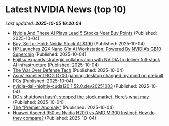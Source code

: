 # Latest NVIDIA News (top 10)
_Last updated: **2025-10-05 16:20:04**_

- [Nvidia And These AI Plays Lead 5 Stocks Near Buy Points](https://biztoc.com/x/e9be380c94c20ee9) (Published: 2025-10-04)
- [Buy, Sell or Hold: Nvidia Stock At $190](https://biztoc.com/x/0f732b1c29007d49) (Published: 2025-10-04)
- [HP Launches ZGX Nano G1n AI Workstation, Powered By NVIDIA’s GB10 Superchip](https://wccftech.com/hp-launches-zgx-nano-g1n-ai-workstation-powered-by-nvidias-gb10-superchip/) (Published: 2025-10-04)
- [Fujitsu expands strategic collaboration with NVIDIA to deliver full-stack AI infrastructure](https://www.prnewswire.co.uk/news-releases/fujitsu-expands-strategic-collaboration-with-nvidia-to-deliver-full-stack-ai-infrastructure-302575245.html) (Published: 2025-10-04)
- [The War Over Defense Tech](http://www.nybooks.com/online/2025/10/04/the-war-over-defense-tech/) (Published: 2025-10-04)
- [Asus’ excellent ROG G700 gaming desktop changed my mind on prebuilt PCs](https://mobilesyrup.com/2025/10/04/asus-excellent-rog-g700-gaming-desktop-changed-my-mind-on-prebuilt-pcs/) (Published: 2025-10-04)
- [nvidia-dali-nightly-cuda120 1.52.0.dev20251003](https://pypi.org/project/nvidia-dali-nightly-cuda120/1.52.0.dev20251003/) (Published: 2025-10-04)
- [DC’s shutdown hasn't stopped the stock market. Here’s what may](https://apnews.com/article/stock-market-rates-records-shutdown-earnings-ai-251fefd075ac658ce498c9d1953efc70) (Published: 2025-10-04)
- [The “Premier Anomaly”](https://dailyreckoning.com/the-premier-anomaly/) (Published: 2025-10-04)
- [Huawei Ascend 950 vs Nvidia H200 vs AMD MI300 Instinct: How do they compare?](https://www.techradar.com/pro/huawei-ascend-950-vs-nvidia-h200-vs-amd-mi300-instinct-how-do-they-compare) (Published: 2025-10-04)
